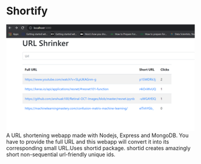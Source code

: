 # Shortify
 ![Alt text]( /images/url_page.png?raw=true "URL-Shrinker")
A URL shortening webapp made with Nodejs, Express and MongoDB. You have to provide the full URL and this webapp will convert it into its corresponding small URL.Uses shortid package.
shortid creates amazingly short non-sequential url-friendly unique ids.
